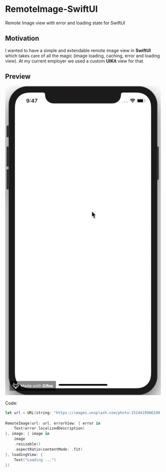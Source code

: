 # RemoteImage-SwiftUI

Remote Image view with error and loading state for SwiftUI

## Motivation

I wanted to have a simple and extendable remote image view in **SwiftUI** which takes care of all the magic
(image loading, caching, error and loading view). At my current employer we used a custom **UIKit** view for that.

## Preview

![Animated preview image](https://github.com/crelies/RemoteImage-SwiftUI/blob/master/RemoteImage.gif)

Code:

```swift
let url = URL(string: "https://images.unsplash.com/photo-1524419986249-348e8fa6ad4a?ixlib=rb-1.2.1&ixid=eyJhcHBfaWQiOjEyMDd9&auto=format&fit=crop&w=1950&q=80")!

RemoteImage(url: url, errorView: { error in
    Text(error.localizedDescription)
}, image: { image in
    image
    .resizable()
    .aspectRatio(contentMode: .fit)
}, loadingView: {
    Text("Loading ...")
})
```
